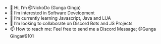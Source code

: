 - 👋 Hi, I’m @NickoDo (Gunga Ginga)
- 👀 I’m interested in Software Development
- 🌱 I’m currently learning Javascript, Java and LUA
- 💞️ I’m looking to collaborate on Discord Bots and JS Projects
- 📫 How to reach me: Feel free to send me a Discord Message; @Gunga Ginga#9101

<!---
NickoDo/NickoDo is a ✨ special ✨ repository because its `README.md` (this file) appears on your GitHub profile.
You can click the Preview link to take a look at your changes.
--->
